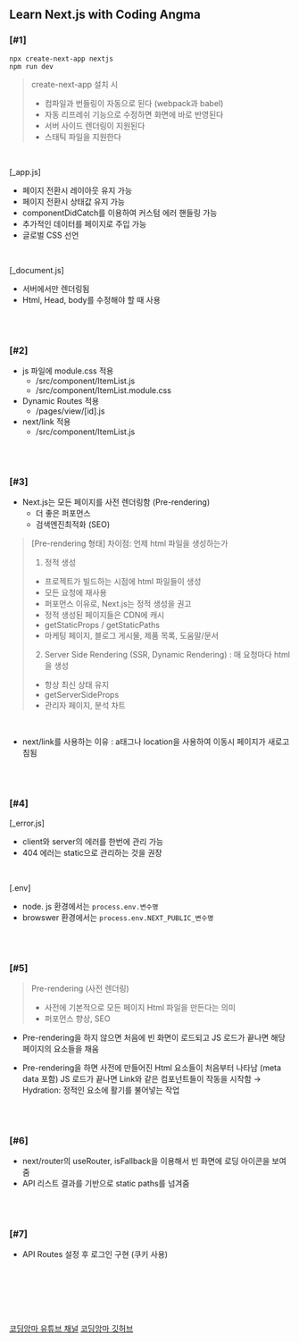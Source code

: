 ## Learn Next.js with Coding Angma

### [#1]

```
npx create-next-app nextjs
npm run dev
```

> create-next-app 설치 시
>
> - 컴파일과 번들링이 자동으로 된다 (webpack과 babel)
> - 자동 리프레쉬 기능으로 수정하면 화면에 바로 반영된다
> - 서버 사이드 렌더링이 지원된다
> - 스태틱 파일을 지원한다

<br>

[_app.js]

- 페이지 전환시 레이아웃 유지 가능
- 페이지 전환시 상태값 유지 가능
- componentDidCatch를 이용하여 커스텀 에러 핸들링 가능
- 추가적인 데이터를 페이지로 주입 가능
- 글로벌 CSS 선언

<br>

[_document.js]

- 서버에서만 렌더링됨
- Html, Head, body를 수정해야 할 때 사용

<br>
<br>

### [#2]

- js 파일에 module.css 적용
  - /src/component/ItemList.js
  - /src/component/ItemList.module.css
- Dynamic Routes 적용
  - /pages/view/[id].js
- next/link 적용
  - /src/component/ItemList.js

<br>
<br>

### [#3]

- Next.js는 모든 페이지를 사전 렌더링함 (Pre-rendering)
  - 더 좋은 퍼포먼스
  - 검색엔진최적화 (SEO)

> [Pre-rendering 형태]
> 차이점: 언제 html 파일을 생성하는가
>
> 1. 정적 생성
>
> - 프로젝트가 빌드하는 시점에 html 파일들이 생성
> - 모든 요청에 재사용
> - 퍼포먼스 이유로, Next.js는 정적 생성을 권고
> - 정적 생성된 페이지들은 CDN에 캐시
> - getStaticProps / getStaticPaths
> - 마케팅 페이지, 블로그 게시물, 제품 목록, 도움말/문서
>
> 2. Server Side Rendering (SSR, Dynamic Rendering) : 매 요청마다 html을 생성
>
> - 항상 최신 상태 유지
> - getServerSideProps
> - 관리자 페이지, 분석 차트

<br>

- next/link를 사용하는 이유 : a태그나 location을 사용하여 이동시 페이지가 새로고침됨

<br>
<br>

### [#4]

[_error.js]

- client와 server의 에러를 한번에 관리 가능
- 404 에러는 static으로 관리하는 것을 권장

<br>

[.env]

- node. js 환경에서는 `process.env.변수명`
- browswer 환경에서는 `process.env.NEXT_PUBLIC_변수명`

<br>
<br>

### [#5]

> Pre-rendering (사전 렌더링)
>
> - 사전에 기본적으로 모든 페이지 Html 파일을 만든다는 의미
> - 퍼포먼스 향상, SEO

- Pre-rendering을 하지 않으면
  처음에 빈 화면이 로드되고 JS 로드가 끝나면 해당 페이지의 요소들을 채움

- Pre-rendering을 하면
  사전에 만들어진 Html 요소들이 처음부터 나타남 (meta data 포함)
  JS 로드가 끝나면 Link와 같은 컴포넌트들이 작동을 시작함
  → Hydration: 정적인 요소에 활기를 불어넣는 작업

<br>
<br>

### [#6]

- next/router의 useRouter, isFallback을 이용해서 빈 화면에 로딩 아이콘을 보여줌
- API 리스트 결과를 기반으로 static paths를 넘겨줌

<br>
<br>

### [#7]

- API Routes 설정 후 로그인 구현 (쿠키 사용)

<br>
<br>
<br>
<br>
<br>

[코딩앙마 유튜브 채널](https://www.youtube.com/watch?v=Ujjdn2wMIew&list=PLZKTXPmaJk8Lx3TqPlcEAzTL8zcpBz7NP&index=1)
[코딩앙마 깃허브](https://github.com/coding-angma/nextjs-tutorial)
